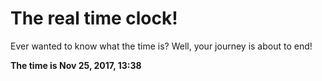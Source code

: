 # The real time clock!

Ever wanted to know what the time is? Well, your journey is about to end!

**The time is Nov 25, 2017, 13:38**
